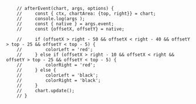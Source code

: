         // afterEvent(chart, args, options) {
        //     const { ctx, chartArea: {top, right}} = chart;
        //     console.log(args );
        //     const { native } = args.event;
        //     const {offsetX, offsetY} = native;

        //     if (offsetX > right - 50 && offsetX < right - 40 && offsetY > top - 25 && offsetY < top - 5) {
        //         colorLeft = 'red';
        //     } else if (offsetX > right - 10 && offsetX < right && offsetY > top - 25 && offsetY < top - 5) {
        //         colorRight = 'red';
        //     } else {
        //         colorLeft = 'black';
        //         colorRight = 'black';
        //     }
        //     chart.update();
        // }